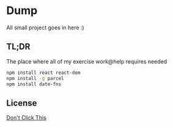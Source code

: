 # Dump
All small project goes in here :)


## TL;DR

The place where all of my exercise work@help requires needed

```bash
npm install react react-dom
npm install -g parcel
npm install date-fns
```



## License
[Don't Click This](https://www.youtube.com/watch?v=fcZXfoB2f70)
